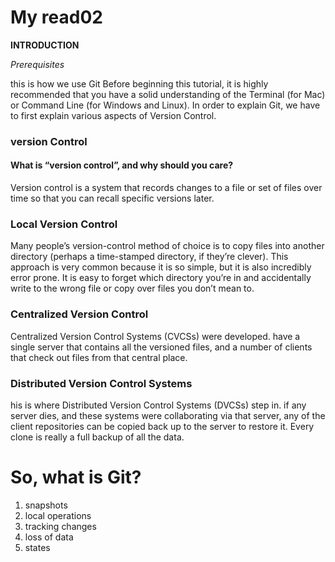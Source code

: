 # My read02

**INTRODUCTION**

*Prerequisites*

this is how we use Git
Before beginning this tutorial, it is highly recommended that you have a solid understanding of the Terminal (for Mac) or Command Line (for Windows and Linux).
In order to explain Git, we have to first explain various aspects of Version Control.

### version Control

#### What is “version control”, and why should you care?

Version control is a system that records changes to a file or set of files over time so that you can recall specific versions later.

### Local Version Control

Many people’s version-control method of choice is to copy files into another directory (perhaps a time-stamped directory, if they’re clever). This approach is very common because it is so simple, but it is also incredibly error prone. It is easy to forget which directory you’re in and accidentally write to the wrong file or copy over files you don’t mean to.

### Centralized Version Control


Centralized Version Control Systems (CVCSs) were
 developed. have a single server that contains all the versioned files, and a number of clients that check out files from that central place. 

 ### Distributed Version Control Systems


 his is where Distributed Version Control Systems (DVCSs) step in. if any server dies, and these systems were collaborating via that server, any of the client repositories can be copied back up to the server to restore it. Every clone is really a full backup of all the data.

 # So, what is Git?

 1. snapshots
 2. local operations
 3. tracking changes
 4. loss of data
 5. states
